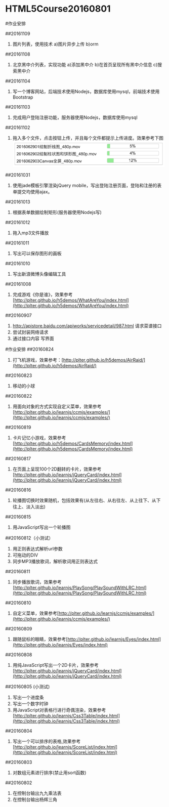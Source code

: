 # HTML5Course20160801

#作业安排

##20161109
1. 图片列表，使用技术 a)图片异步上传 b)orm

##20161108
1. 北京黑中介列表，实现功能 a)添加黑中介 b)在首页呈现所有黑中介信息 c)搜索黑中介

##20161104
1. 写一个博客网站，后端技术使用Nodejs，数据库使用mysql，前端技术使用Bootstrap

##20161103
1. 完成用户登陆注册功能，服务器使用Nodejs，数据库使用mysql

##20161102
1. 拖入多个文件，点击按钮上传，并且每个文件都提示上传进度。效果参考下图
![上传文件作业效果演示](images/UploadFiles.png)

##20161031
1. 使用jade模板引擎渲染jQuery mobile，写出登陆注册页面，登陆和注册的表单提交均使用ajax。


##20161013
1. 根据表单数据绘制矩形(服务器使用Nodejs写)

##20161012
1. 拖入mp3文件播放

##20161011
1. 写出可以保存图形的画板

##20161010
1. 写出新浪微博头像编辑工具

##20161008
1. 完成游戏《你是谁》，效果参考 [http://plter.github.io/h5demos/WhatAreYou/index.html](http://plter.github.io/h5demos/WhatAreYou/index.html)


##20160907
1. http://apistore.baidu.com/apiworks/servicedetail/987.html 请求菜谱接口
2. 尝试封装网络请求
3. 通过接口内容  写界面

#作业安排
##20160824
1. 打飞机游戏，效果参考：[http://plter.github.io/h5demos/AirRaid/](http://plter.github.io/h5demos/AirRaid/)


##20160823
1. 移动的小球


##20160822
1. 用面向对象的方式实现自定义菜单，效果参考[http://plter.github.io/learnjs/ccmjs/examples/](http://plter.github.io/learnjs/ccmjs/examples/)


##20160819
1. 卡片记忆小游戏，效果参考 [http://plter.github.io/h5demos/CardsMemory/index.html](http://plter.github.io/h5demos/CardsMemory/index.html)


##20160817
1. 在页面上呈现100个2D翻转的卡片，效果参考 [http://plter.github.io/learnjs/jQueryCard/index.html](http://plter.github.io/learnjs/jQueryCard/index.html) 


##20160816
1. 轮播图切换时效果随机，包括效果有(从左往右、从右往左、从上往下、从下往上、淡入淡出)


##20160815
1. 用JavaScript写出一个轮播图

##20160812（小测试）
1. 用正则表达式解析url参数
2. 可拖动的DIV
3. 同步MP3播放歌词，解析歌词用正则表达式



##20160811
1. 同步播放歌词，效果参考[http://plter.github.io/learnjs/PlaySong/PlaySoundWithLRC.html](http://plter.github.io/learnjs/PlaySong/PlaySoundWithLRC.html)

##20160810
1. 自定义菜单，效果参考[http://plter.github.io/learnjs/ccmjs/examples/](http://plter.github.io/learnjs/ccmjs/examples/)

##20160809
1. 跟随鼠标的眼睛，效果参考[http://plter.github.io/learnjs/Eyes/index.html](http://plter.github.io/learnjs/Eyes/index.html)


##20160808
1. 用纯JavaScript写出一个2D卡片，效果参考[http://plter.github.io/learnjs/jQueryCard/index.html](http://plter.github.io/learnjs/jQueryCard/index.html) 

##20160805 (小测试)
1. 写出一个进度条
2. 写出一个数字时钟
3. 用JavaScript对表格行进行奇偶渲染，效果参考 [http://plter.github.io/learnjs/Css3Table/index.html](http://plter.github.io/learnjs/Css3Table/index.html)

##20160804
1. 写出一个可以排序的表格,效果参考 [http://plter.github.io/learnjs/ScoreList/index.html](http://plter.github.io/learnjs/ScoreList/index.html)

##20160803
1. 对数组元素进行排序(禁止用sort函数)

##20160802

1. 在控制台输出九九乘法表
2. 在控制台输出杨辉三角

